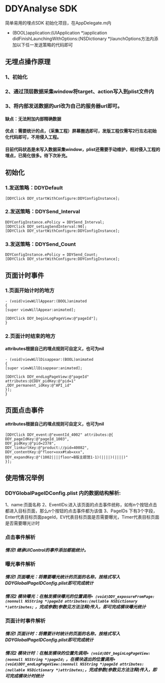 # DDYAnalyse SDK
简单易用的埋点SDK
初始化项目，在AppDelegate.m内
- (BOOL)application:(UIApplication *)application didFinishLaunchingWithOptions:(NSDictionary *)launchOptions方法内添加以下任一发送策略的代码即可
## 无埋点操作原理
### 1、初始化
### 2、通过顶层数据采集window将target、action写入到plist文件内
### 3、将内部发送数据的url改为自己的服务器url即可。
#### 缺点：无法附加内部精确数据
#### 优点：需要统计的点，（采集工程）屏幕圈选即可，发版工程仅需写2行左右初始化代码即可，不用侵入工程。
#### 目前代码状态是未写入数据采集window，plist还需要手动维护，相对侵入工程的埋点，已简化很多。待下次补充。


## 初始化
### 1.发送策略：DDYDefault
``` objc
[DDYClick DDY_startWithConfigure:DDYConfigInstance];
```
### 2.发送策略：DDYSend_Interval
``` objc
DDYConfigInstance.ePolicy = DDYSend_Interval;
[DDYClick DDY_setLogSendInterval:90];
[DDYClick DDY_startWithConfigure:DDYConfigInstance];
```
### 3.发送策略：DDYSend_Count
``` objc
DDYConfigInstance.ePolicy = DDYSend_Count;
[DDYClick DDY_startWithConfigure:DDYConfigInstance];
```
## 页面计时事件
### 1.页面开始计时的地方
``` objc
- (void)viewWillAppear:(BOOL)animated
{
[super viewWillAppear:animated];

[DDYClick DDY_beginLogPageView:@"pageId"];
}
```
### 2.页面计时结束的地方
#### attributes根据自己的埋点规则可自定义，也可为nil
``` objc
- (void)viewWillDisappear:(BOOL)animated
{
[super viewWillDisappear:animated];

[DDYClick DDY_endLogPageView:@"pageId" attributes:@{DDY_pidKey:@"pid=1"
,DDY_permanent_idKey:@"API_id"
}];
}
```
## 页面点击事件
#### attributes根据自己的埋点规则可自定义，也可为nil
``` objc
[DDYClick DDY_event:@"eventId_4002" attributes:@{
DDY_pageIdKey:@"pageId_1003",
DDY_pidKey:@"pid=2378",
DDY_linkurlKey:@"product://pid=40082",
DDY_contentKey:@"floor=xxx#tab=xxx",
DDY_expandKey:@"(1002||||floor=B版主题馆1-1)(||||)(||||)"
}];
```

## 使用情况举例
### DDYGlobalPageIDConfig.plist 内的数据结构解析:
1、name:页面名称
2、EventIDs:进入该页面的点击事件统称，如有n个按钮点击都进入目标页面，那么n个按钮的点击事件都为该值
3、PageIDs 下有3个字段，Enter代表目标页面pageId，EV代表目标页面是否需要曝光，Timer代表目标页面是否需要曝光计时

### 点击事件解析
##### 情况1 继承UIControl的事件添加都能统计。

### 曝光事件解析
##### 情况1 页面曝光：将需要曝光统计的页面的名称，按格式写入DDYGlobalPageIDConfig.plist即可完成统计
##### 情况2 模块曝光：在触发模块曝光的位置调用```+ (void)DDY_exposureFromPage:(nonnull NSString *)pageId attributes:(nullable NSDictionary *)attributes;``` ，完成参数(参数见方法注释)传入，即可完成模块曝光统计

### 页面计时事件解析
##### 情况1 页面计时：将需要计时统计的页面的名称，按格式写入DDYGlobalPageIDConfig.plist即可完成统计
##### 情况2 模块计时：在触发模块的位置先调用```+ (void)DDY_beginLogPageView:(nonnull NSString *)pageId;``` ，在模块退出的位置调用```+ (void)DDY_endLogPageView:(nonnull NSString *)pageId attributes:(nullable NSDictionary *)attributes;```，完成参数(参数见方法注释)传入，即可完成模块计时统计


